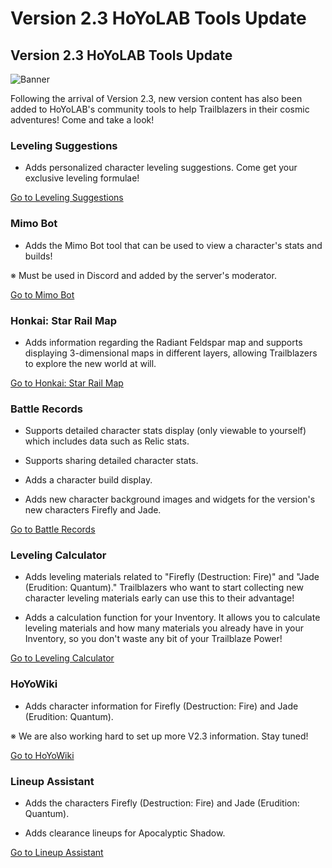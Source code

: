 # Version 2.3 HoYoLAB Tools Update
## Version 2.3 HoYoLAB Tools Update
![Banner](https://sdk.hoyoverse.com/upload/ann/2024/06/14/da050d825cfcf5aa3ad423329de7e92b_611047173660268202.jpg)

Following the arrival of Version 2.3, new version content has also been added to HoYoLAB's community tools to help Trailblazers in their cosmic adventures! Come and take a look!

### Leveling Suggestions

- Adds personalized character leveling suggestions. Come get your exclusive leveling formulae!

[ Go to Leveling Suggestions](https://act.hoyolab.com/sr/event/cultivation-tool/index.html?auth_appid=rpgcultivate&authkey_ver=1&game_biz=hkrpg_global&mode=fullscreen&sign_type=2&utm_campaign=CultivationTool&utm_id=6&utm_medium=update&utm_source=ingame&win_mode=fullscreen)

### Mimo Bot

- Adds the Mimo Bot tool that can be used to view a character's stats and builds!

※ Must be used in Discord and added by the server's moderator.

[ Go to Mimo Bot](https://www.hoyolab.com/article/28261623?utm_campaign=MimoBot&utm_id=6&utm_medium=update&utm_source=ingame)

### Honkai: Star Rail Map

- Adds information regarding the Radiant Feldspar map and supports displaying 3-dimensional maps in different layers, allowing Trailblazers to explore the new world at will.

[ Go to Honkai: Star Rail Map](https://hoyo.link/71mwCBAd)

### Battle Records

- Supports detailed character stats display (only viewable to yourself) which includes data such as Relic stats.

- Supports sharing detailed character stats.

- Adds a character build display.

- Adds new character background images and widgets for the version's new characters Firefly and Jade.

[ Go to Battle Records](https://hoyo.link/3bnwCBAd)

### Leveling Calculator

- Adds leveling materials related to "Firefly (Destruction: Fire)" and "Jade (Erudition: Quantum)." Trailblazers who want to start collecting new character leveling materials early can use this to their advantage!

- Adds a calculation function for your Inventory. It allows you to calculate leveling materials and how many materials you already have in your Inventory, so you don't waste any bit of your Trailblaze Power!

[ Go to Leveling Calculator](https://hoyo.link/3dpwCBAd)

### HoYoWiki

- Adds character information for Firefly (Destruction: Fire) and Jade (Erudition: Quantum).

※ We are also working hard to set up more V2.3 information. Stay tuned!

[ Go to HoYoWiki](https://hoyo.link/c5lwCBAd)

### Lineup Assistant

- Adds the characters Firefly (Destruction: Fire) and Jade (Erudition: Quantum).

- Adds clearance lineups for Apocalyptic Shadow.

[ Go to Lineup Assistant](https://act.hoyolab.com/sr/event/lineup/index.html?hyl_presentation_style=fullscreen&utm_id=6&utm_medium=notice&utm_source=ingame)
